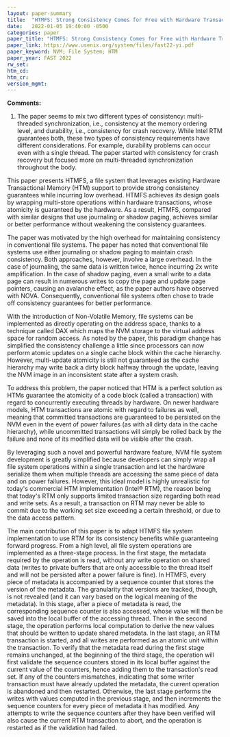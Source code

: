 ```yaml
---
layout: paper-summary
title:  "HTMFS: Strong Consistency Comes for Free with Hardware Transactional Memory in Persistent Memory File Systems"
date:   2022-01-05 19:40:00 -0500
categories: paper
paper_title: "HTMFS: Strong Consistency Comes for Free with Hardware Transactional Memory in Persistent Memory File Systems"
paper_link: https://www.usenix.org/system/files/fast22-yi.pdf
paper_keyword: NVM; File System; HTM
paper_year: FAST 2022
rw_set:
htm_cd:
htm_cr:
version_mgmt:
---
```


**Comments:**

1. The paper seems to mix two different types of consistency: multi-threaded synchronization, i.e., consistency
at the memory ordering level, and durability, i.e., consistency for crash recovery. While Intel RTM guarantees both,
these two types of consistency requirements have different considerations. For example, durability problems can
occur even with a single thread. The paper started with consistency for crash recovery but focused more on
multi-threaded synchronization throughout the body.

This paper presents HTMFS, a file system that leverages existing Hardware Transactional Memory (HTM) support to
provide strong consistency guarantees while incurring low overhead. HTMFS achieves its design goals by wrapping 
multi-store operations within hardware transactions, whose atomicity is guaranteed by the hardware. As a result,
HTMFS, compared with similar designs that use journaling or shadow paging, achieves similar or better performance 
without weakening the consistency guarantees.

The paper was motivated by the high overhead for maintaining consistency in conventional file systems. The paper 
has noted that conventional file systems use either journaling or shadow paging to maintain crash consistency. 
Both approaches, however, involve a large overhead.
In the case of journaling, the same data is written twice, hence incurring 2x write amplification. 
In the case of shadow paging, even a small write to a data page can result in numerous writes to copy the page 
and update page pointers, causing an avalanche effect, as the paper authors have observed with NOVA.
Consequently, conventional file systems often chose to trade off consistency guarantees for better performance.

With the introduction of Non-Volatile Memory, file systems can be implemented as directly operating on the address 
space, thanks to a technique called DAX which maps the NVM storage to the virtual address space for random access.
As noted by the paper, this paradigm change has simplified the consistency challenge a little since processors can 
now perform atomic updates on a single cache block within the cache hierarchy. However, multi-update atomicity is 
still not guaranteed as the cache hierarchy may write back a dirty block halfway through the update, leaving the 
NVM image in an inconsistent state after a system crash. 

To address this problem, the paper noticed that HTM is a perfect solution as HTMs guarantee the atomicity of a 
code block (called a transaction) with regard to concurrently executing threads by hardware. On newer hardware 
models, HTM transactions are atomic with regard to failures as well, meaning that committed transactions are 
guaranteed to be persisted on the NVM even in the event of power failures (as with all dirty data in the 
cache hierarchy), while uncommitted transactions will simply be rolled back by the failure and none of its modified
data will be visible after the crash.

By leveraging such a novel and powerful hardware feature, NVM file system development is greatly simplified because 
developers can simply wrap all file system operations within a single transaction and let the hardware serialize 
them when multiple threads are accessing the same piece of data and on power failures. 
However, this ideal model is highly unrealistic for today's commercial HTM implementation (Intel® RTM),
the reason being that today's RTM only supports limited transaction size regarding both read and write sets.
As a result, a transaction on RTM may never be able to commit due to the working set size exceeding a certain 
threshold, or due to the data access pattern.

The main contribution of this paper is to adapt HTMFS file system implementation to use RTM for its consistency
benefits while guaranteeing forward progress. From a high level, all file system operations are implemented as 
a three-stage process. In the first stage, the metadata required by the operation is read, without any write operation
on shared data (writes to private buffers that are only accessible to the thread itself and will not be persisted
after a power failure is fine). In HTMFS, every piece of metadata is accompanied by a sequence counter 
that stores the version of the metadata. The granularity that versions are tracked, though, is not revealed 
(and it can vary based on the logical meaning of the metadata).
In this stage, after a piece of metadata is read, the corresponding sequence counter is also accessed, whose value
will then be saved into the local buffer of the accessing thread.
Then in the second stage, the operation performs local computation to derive the new values that should be written 
to update shared metadata. 
In the last stage, an RTM transaction is started, and all writes are performed as an atomic unit within the transaction.
To verify that the metadata read during the first stage remains unchanged, at the beginning of the third stage, 
the operation will first validate the sequence counters stored in its local buffer against the current value of 
the counters, hence adding them to the transaction's read set. If any of the counters mismatches, indicating that 
some writer transaction must have already updated the metadata, the current operation is abandoned and then restarted.
Otherwise, the last stage performs the writes with values computed in the previous stage, and then increments 
the sequence counters for every piece of metadata it has modified. 
Any attempts to write the sequence counters after they have been verified will also cause the current RTM transaction
to abort, and the operation is restarted as if the validation had failed.
